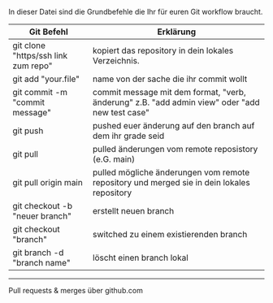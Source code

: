 In dieser Datei sind die Grundbefehle die Ihr für euren Git workflow braucht.

| Git Befehl | Erklärung |
| --- | --- |
git clone "https/ssh link zum repo" | kopiert das repository in dein lokales Verzeichnis.
git add "your.file" | name von der sache die ihr commit wollt 
git commit -m "commit message" | commit message mit dem format, "verb, änderung" z.B. "add admin view" oder "add new test case" 
git push | pushed euer änderung auf den branch auf dem ihr grade seid
git pull | pulled änderungen vom remote reposistory (e.G. main)
git pull origin main | pulled mögliche änderungen vom remote repository und merged sie in dein lokales repository
git checkout -b "neuer branch" | erstellt neuen branch
git checkout "branch" | switched zu einem existierenden branch
git branch -d "branch name" | löscht einen branch lokal
----
Pull requests & merges über github.com
